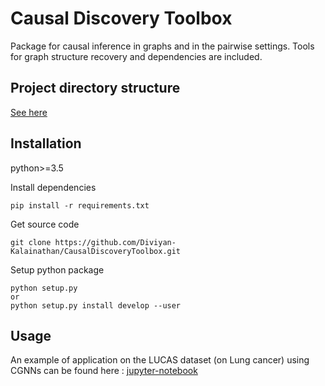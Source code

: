 # Causal Discovery Toolbox

Package for causal inference in graphs and in the pairwise settings. Tools for graph structure recovery and dependencies are included. 

## Project directory structure

[See here](Specifications.md)

## Installation

python>=3.5

Install dependencies 
``` 
pip install -r requirements.txt
```

Get source code
```
git clone https://github.com/Diviyan-Kalainathan/CausalDiscoveryToolbox.git
```

Setup python package
```
python setup.py
or
python setup.py install develop --user
```

## Usage

An example of application on the LUCAS dataset (on Lung cancer) using CGNNs can be found here : [jupyter-notebook](LUCAS_example/Discovery_LUCAS.ipynb)
